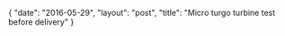 {
   "date": "2016-05-29",
   "layout": "post",
   "title": "Micro turgo turbine test before delivery"
}

